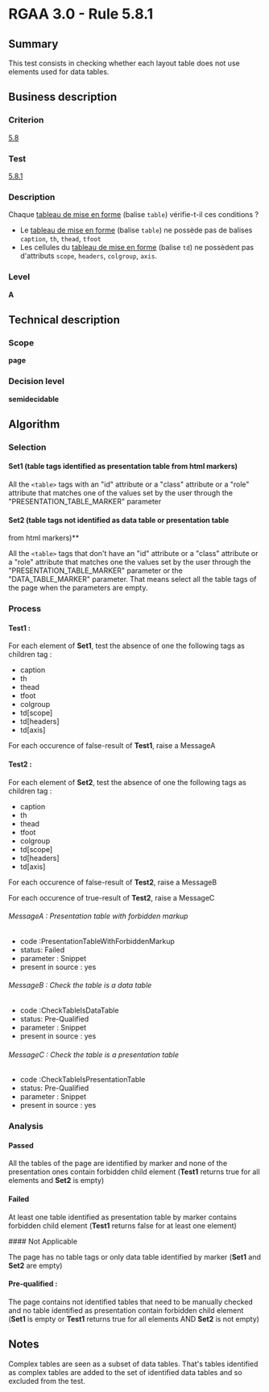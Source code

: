 # RGAA 3.0 -  Rule 5.8.1
## Summary

This test consists in checking whether each layout table does not use
elements used for data tables.

## Business description

### Criterion

[5.8](http://references.modernisation.gouv.fr/referentiel-technique-0#crit-5-8)

### Test

[5.8.1](http://disic.github.io/rgaa_referentiel_en/RGAA3.0_Criteria_English_version_v1.html#test-5-8-1)

### Description

Chaque <a href="http://references.modernisation.gouv.fr/referentiel-technique-0#mTabMiseForme">tableau de mise en forme</a> (balise `table`) v&eacute;rifie-t-il ces conditions ? 
 
 *  Le <a href="http://references.modernisation.gouv.fr/referentiel-technique-0#mTabMiseForme">tableau de mise en forme</a> (balise `table`) ne poss&egrave;de pas de balises `caption`, `th`, `thead`, `tfoot` 
 *  Les cellules du <a href="http://references.modernisation.gouv.fr/referentiel-technique-0#mTabMiseForme">tableau de mise en forme</a> (balise `td`) ne poss&egrave;dent pas d'attributs `scope`, `headers`, `colgroup`, `axis`. 


### Level

**A**

## Technical description

### Scope

**page**

### Decision level

**semidecidable**

## Algorithm

### Selection

#### Set1 (table tags identified as presentation table from html markers)

All the `<table>` tags with an "id" attribute or a "class" attribute or a
"role" attribute that matches one of the values set by the user through
the "PRESENTATION_TABLE_MARKER" parameter

#### Set2 (table tags not identified as data table or presentation table
from html markers)**

All the `<table>` tags that don't have an "id" attribute or a "class"
attribute or a "role" attribute that matches one the values set by the
user through the "PRESENTATION_TABLE_MARKER" parameter or the
"DATA_TABLE_MARKER" parameter. That means select all the table tags of
the page when the parameters are empty.

### Process

#### Test1 :

For each element of **Set1**, test the absence of one the following tags as
children tag :

-   caption
-   th
-   thead
-   tfoot
-   colgroup
-   td[scope]
-   td[headers]
-   td[axis]

For each occurence of false-result of **Test1**, raise a MessageA

#### Test2 :

For each element of **Set2**, test the absence of one the following tags as
children tag :

-   caption
-   th
-   thead
-   tfoot
-   colgroup
-   td[scope]
-   td[headers]
-   td[axis]

For each occurence of false-result of **Test2**, raise a MessageB

For each occurence of true-result of **Test2**, raise a MessageC

###### MessageA : Presentation table with forbidden markup

-   code :PresentationTableWithForbiddenMarkup
-   status: Failed
-   parameter : Snippet
-   present in source : yes

###### MessageB : Check the table is a data table

-   code :CheckTableIsDataTable
-   status: Pre-Qualified
-   parameter : Snippet
-   present in source : yes

###### MessageC : Check the table is a presentation table

-   code :CheckTableIsPresentationTable
-   status: Pre-Qualified
-   parameter : Snippet
-   present in source : yes

### Analysis

#### Passed

All the tables of the page are identified by marker and none of the presentation ones
contain forbidden child element (**Test1** returns true for all elements and **Set2** is empty)

#### Failed

At least one table
identified as presentation table by marker contains forbidden child
element (**Test1** returns false for at least one element)

#### Not Applicable 

The page has no table tags or only data table
identified by marker (**Set1** and **Set2** are empty)

#### Pre-qualified :

The page contains not identified tables that need to be manually
checked and no table identified as presentation contain forbidden child
element (**Set1** is empty or **Test1** returns true for all elements AND **Set2** is not
empty)

## Notes

Complex tables are seen as a subset of data tables. That's tables identified as complex tables are added to the set of identified data tables and so excluded from the test.

